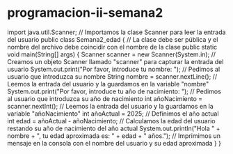 # programacion-ii-semana2

import java.util.Scanner; // Importamos la clase Scanner para leer la entrada del usuario
public class Semana2_edad { // La clase debe ser pública y el nombre del archivo debe coincidir con el nombre de la clase
    public static void main(String[] args) {
        Scanner scanner = new Scanner(System.in);  // Creamos un objeto Scanner llamado "scanner" para capturar la entrada del usuario
        System.out.print("Por favor, introduce tu nombre: ");     // Pedimos al usuario que introduzca su nombre
        String nombre = scanner.nextLine(); // Leemos la entrada del usuario y la guardamos en la variable "nombre"
        System.out.print("Por favor, introduce tu año de nacimiento: "); // Pedimos al usuario que introduzca su año de nacimiento
        int añoNacimiento = scanner.nextInt(); // Leemos la entrada del usuario y la guardamos en la variable "añoNacimiento"
        int añoActual = 2025; // Definimos el año actual
        int edad = añoActual - añoNacimiento; // Calculamos la edad del usuario restando su año de nacimiento del año actual
        System.out.println("Hola " + nombre + ", tu edad aproximada es: " + edad + " años."); // Imprimimos un mensaje en la consola con el nombre del usuario y su edad aproximada
    }
}
